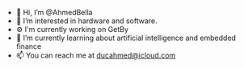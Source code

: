 - 👋 Hi, I’m @AhmedBella
- 👀 I’m interested in hardware and software.  
- ⚙️ I'm currently working on GetBy
- 🌱 I’m currently learning about artificial intelligence and embedded finance
- 📫 You can reach me at ducahmed@icloud.com
